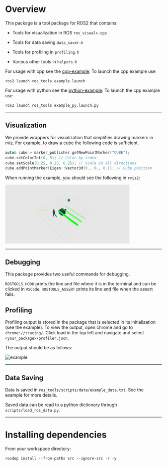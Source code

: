 # Overview
This package is a tool package for ROS2 that contains:
- Tools for visualization in ROS `ros_visuals.cpp`

- Tools for data saving `data_saver.h`

- Tools for profiling in `profiling.h`

- Various other tools in `helpers.h`

For usage with cpp see the [cpp-example](src/example.cpp). To launch the cpp example use

```
ros2 launch ros_tools example.launch
```

For usage with python see the [python-example](ros_tools/example_py.py). To launch the cpp example use

```
ros2 launch ros_tools example_py.launch.py
```

---
## Visualization
We provide wrappers for visualization that simplifies drawing markers in rviz. For example, to draw a cube the following code is sufficient.

```cpp
auto& cube = marker_publisher.getNewPointMarker("CUBE");
cube.setColorInt(0, 5); // Color by index
cube.setScale(0.25, 0.25, 0.25); // Scale in all directions
cube.addPointMarker(Eigen::Vector3d(0., 0., 0.)); // Cube position
```

When running the example, you should see the following in `rviz2`:

<img src="docs/example.png" alt="example" width="400"/>

---

## Debugging
This package provides two useful commands for debugging.

`ROSTOOLS_HOOK` prints the line and file where it is in the terminal and can be clicked in `VSCode`. `ROSTOOLS_ASSERT` prints its line and file when the assert fails.


## Profiling
Profiling output is stored in the package that is selected in its initialization (see the example). To view the output, open chrome and go to `chrome://tracing/`. Click load in the top left and navigate and select `<your_package>/profiler.json`.

The output should be as follows:

<img src="docs/profiling_example.png" alt="example" width="800"/>

---

## Data Saving
Data is saved in `ros_tools/scripts/data/example_data.txt`. See the example for more details.

Saved data can be read to a python dictionary through `scripts/load_ros_data.py`.

---

# Installing dependencies
From your workspace directory:
```
rosdep install --from-paths src --ignore-src -r -y
```